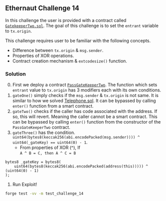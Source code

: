 ## Ethernaut Challenge 14

In this challenge the user is provided with a contract called [`GatekeeperTwo.sol`](./GatekeeperTwo.sol). The goal of this challenge is to set the `entrant` variable to `tx.origin`.

This challenge requires user to be familiar with the following concepts.
- Difference between `tx.origin` & `msg.sender`.
- Properties of XOR operations.
- Contract creation mechanism & `extcodesize()` function. 

### Solution
0. First we deploy a contract [`PassGateKeeperTwo`](./GateKeeperTwo.sol).
The function which sets `entrant` value to `tx.origin` has 3 modifiers each with its own conditions.
1. `gateOne()` simply checks if the `msg.sender` & `tx.origin` is not same. It is similar to how we solved [Telephone.sol](../challenge-4-Telephone/Telephone.sol). It can be bypassed by calling `enter()` function from a smart contract.
2. `gateTwo()` checks if the caller has code associated with the address. If so, this will revert. Meaning the caller cannot be a smart contract. This can be bypassed by calling `enter()` function from the constructor of the `PassGateKeeperTwo` contract.
3. `gateThree()` has the condition. `uint64(bytes8(keccak256(abi.encodePacked(msg.sender)))) ^ uint64(_gateKey) == uint64(0) - 1`. <br>
    - From properties of XOR (^), If<br> `A ^ B = C, then A ^ C = B`
```
bytes8 _gateKey = bytes8(
    uint64(bytes8(keccak256(abi.encodePacked(address(this))))) ^ (uint64(0) - 1)
);
```

1. Run Exploit!

```sh
forge test -vv -m test_challenge_14
```
